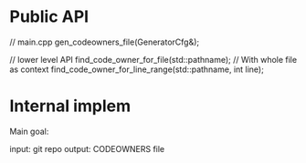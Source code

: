 # Public API

// main.cpp
gen_codeowners_file(GeneratorCfg&);

// lower level API
find_code_owner_for_file(std::pathname); // With whole file as context
find_code_owner_for_line_range(std::pathname, int line);







# Internal implem

Main goal:

input: git repo
output: CODEOWNERS file

# 
